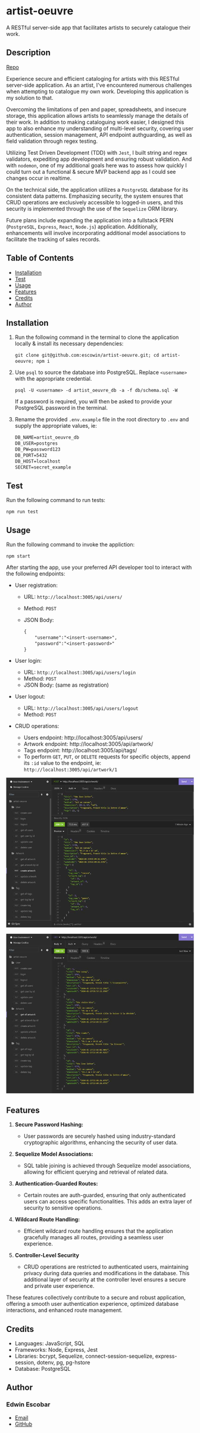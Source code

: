 # artist-oeuvre

A RESTful server-side app that facilitates artists to securely catalogue their work.

## Description

[Repo](https://github.com/escowin/artist-oeuvre)

Experience secure and efficient cataloging for artists with this RESTful server-side application. As an artist, I've encountered numerous challenges when attempting to catalogue my own work. Developing this application is my solution to that.

Overcoming the limitations of pen and paper, spreadsheets, and insecure storage, this application allows artists to seamlessly manage the details of their work. In addition to making cataloguing work easier, I designed this app to also enhance my understanding of multi-level security, covering user authentication, session management, API endpoint authguarding, as well as field validation through regex testing.

Utilizing Test Driven Development (TDD) with `Jest`, I built string and regex validators, expediting app development and ensuring robust validation. And with `nodemon`, one of my additional goals here was to assess how quickly I could turn out a functional & secure MVP backend app as I could see changes occur in realtime.

On the technical side, the application utilizes a `PostgreSQL` database for its consistent data patterns.  Emphasizing security, the system ensures that CRUD operations are exclusively accessible to logged-in users, and this security is implemented through the use of the `Sequelize` ORM library.

Future plans include expanding the application into a fullstack PERN (`PostgreSQL`, `Express`, `React`, `Node.js`) application. Additionally, enhancements will involve incorporating additional model associations to facilitate the tracking of sales records.

## Table of Contents

- [Installation](#installation)
- [Test](#test)
- [Usage](#usage)
- [Features](#features)
- [Credits](#credits)
- [Author](#author)

## Installation

1. Run the following command in the terminal to clone the application locally & install its necessary dependencies:

   ```
   git clone git@github.com:escowin/artist-oeuvre.git; cd artist-oeuvre; npm i
   ```

2. Use `psql` to source the database into PostgreSQL. Replace `<username>` with the appropriate credential.

   ```
   psql -U <username> -d artist_oeuvre_db -a -f db/schema.sql -W
   ```

   If a password is required, you will then be asked to provide your PostgreSQL password in the terminal.

3. Rename the provided `.env.example` file in the root directory to `.env` and supply the appropriate values, ie:

   ```
   DB_NAME=artist_oeuvre_db
   DB_USER=postgres
   DB_PW=password123
   DB_PORT=5432
   DB_HOST=localhost
   SECRET=secret_example
   ```

## Test

Run the following command to run tests:

```
npm run test
```

## Usage

Run the following command to invoke the appliction:

```
npm start
```

After starting the app, use your preferred API developer tool to interact with the following endpoints:

- User registration:
  - URL: `http://localhost:3005/api/users/`
  - Method: `POST`
  - JSON Body:

    ```
    {
        "username":"<insert-username>",
        "password":"<insert-password>"
    }
    ```

- User login:

  - URL: `http://localhost:3005/api/users/login`
  - Method: `POST`
  - JSON Body: (same as registration)

- User logout:
   - URL: `http://localhost:3005/api/users/logout`
   - Method: `POST`

- CRUD operations:
  - Users endpoint: http://localhost:3005/api/users/
  - Artwork endpoint: http://localhost:3005/api/artwork/
  - Tags endpoint: http://localhost:3005/api/tags/
  - To perform `GET`, `PUT`, or `DELETE` requests for specific objects, append its `:id` value to the endpoint, ie: `http://localhost:3005/api/artwork/1`

![post request](./assets/img/artist-oeuvre-post.jpg)

![get request](./assets/img/artist-oeuvre-get.jpg)

## Features

1. **Secure Password Hashing:**

   - User passwords are securely hashed using industry-standard cryptographic algorithms, enhancing the security of user data.

2. **Sequelize Model Associations:**

   - SQL table joining is achieved through Sequelize model associations, allowing for efficient querying and retrieval of related data.

3. **Authentication-Guarded Routes:**

   - Certain routes are auth-guarded, ensuring that only authenticated users can access specific functionalities. This adds an extra layer of security to sensitive operations.

4. **Wildcard Route Handling:**
   - Efficient wildcard route handling ensures that the application gracefully manages all routes, providing a seamless user experience.

5. **Controller-Level Security**
   - CRUD operations are restricted to authenticated users, maintaining privacy during data queries and modifications in the database. This additional layer of security at the controller level ensures a secure and private user experience.

These features collectively contribute to a secure and robust application, offering a smooth user authentication experience, optimized database interactions, and enhanced route management.

## Credits

- Languages: JavaScript, SQL
- Frameworks: Node, Express, Jest
- Libraries: bcrypt, Sequelize, connect-session-sequelize, express-session, dotenv, pg, pg-hstore
- Database: PostgreSQL

## Author

### Edwin Escobar

- [Email](mailto:edwin@escowinart.com)
- [GitHub](https://github.com/escowin)
